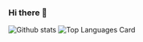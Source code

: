 ### Hi there 👋

<!--
**ivesfg1/ivesfg1** is a ✨ _special_ ✨ repository because its `README.md` (this file) appears on your GitHub profile.

Here are some ideas to get you started:

- 🔭 I’m currently working on ...
- 🌱 I’m currently learning ...
- 👯 I’m looking to collaborate on ...
- 🤔 I’m looking for help with ...
- 💬 Ask me about ...
- 📫 How to reach me: ...
- 😄 Pronouns: ...
- ⚡ Fun fact: ...
-->

![Github stats](https://github-readme-stats.vercel.app/api?username=ivesfg1&theme=highcontrast&show_icons=true&count_private=true)
![Top Languages Card](https://github-readme-stats.vercel.app/api/top-langs/?username=ivesfg1)
